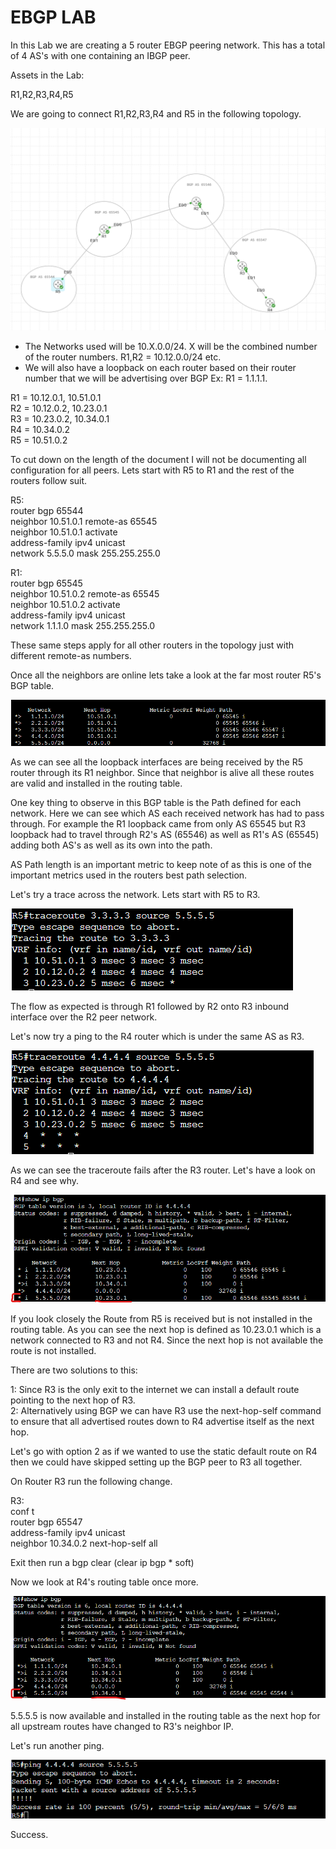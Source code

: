 # EBGP LAB

In this Lab we are creating a 5 router EBGP peering network. This has a total of 4 AS's with one containing an IBGP peer.

Assets in the Lab:

R1,R2,R3,R4,R5

We are going to connect R1,R2,R3,R4 and R5 in the following topology.

![Topology](Images/Topology.png)

- The Networks used will be 10.X.0.0/24. X will be the combined number of the router numbers. R1,R2 = 10.12.0.0/24 etc.
- We will also have a loopback on each router based on their router number that we will be advertising over BGP Ex: R1 = 1.1.1.1.

R1 = 10.12.0.1, 10.51.0.1  
R2 = 10.12.0.2, 10.23.0.1  
R3 = 10.23.0.2, 10.34.0.1  
R4 = 10.34.0.2  
R5 = 10.51.0.2  

To cut down on the length of the document I will not be documenting all configuration for all peers. Lets start with R5 to R1 and the rest of the routers follow suit.

R5:  
router bgp 65544  
neighbor 10.51.0.1 remote-as 65545  
neighbor 10.51.0.1 activate  
address-family ipv4 unicast  
network 5.5.5.0 mask 255.255.255.0  

R1:  
router bgp 65545  
neighbor 10.51.0.2 remote-as 65545  
neighbor 10.51.0.2 activate  
address-family ipv4 unicast  
network 1.1.1.0 mask 255.255.255.0  

These same steps apply for all other routers in the topology just with different remote-as numbers.

Once all the neighbors are online lets take a look at the far most router R5's BGP table.

![R5-Route-Table](Images/R5-Route-Table.png)

As we can see all the loopback interfaces are being received by the R5 router through its R1 neighbor. Since that neighbor is alive all these routes are valid and installed in the routing table.

One key thing to observe in this BGP table is the Path defined for each network. Here we can see which AS each received network has had to pass through. For example the R1 loopback came from only AS 65545 but R3 loopback had to travel through R2's AS (65546) as well as R1's AS (65545) adding both AS's as well as its own into the path.

AS Path length is an important metric to keep note of as this is one of the important metrics used in the routers best path selection.

Let's try a trace across the network. Lets start with R5 to R3.

![R5-Traceroute-R3](Images/R5-Traceroute-R3.png)

The flow as expected is through R1 followed by R2 onto R3 inbound interface over the R2 peer network.

Let's now try a ping to the R4 router which is under the same AS as R3.

![R5-Traceroute-R4-F](Images/R5-Traceroute-R4-F.png)

As we can see the traceroute fails after the R3 router. Let's have a look on R4 and see why.

![R4-Route-Table](Images/R4-Route-Table.png)

If you look closely the Route from R5 is received but is not installed in the routing table. As you can see the next hop is defined as 10.23.0.1 which is a network connected to R3 and not R4. Since the next hop is not available the route is not installed.

There are two solutions to this:  

1: Since R3 is the only exit to the internet we can install a default route pointing to the next hop of R3.  
2: Alternatively using BGP we can have R3 use the next-hop-self command to ensure that all advertised routes down to R4 advertise itself as the next hop. 

Let's go with option 2 as if we wanted to use the static default route on R4 then we could have skipped setting up the BGP peer to R3 all together.

On Router R3 run the following change.

R3:  
conf t  
router bgp 65547  
address-family ipv4 unicast  
neighbor 10.34.0.2 next-hop-self all  

Exit then run a bgp clear (clear ip bgp * soft)

Now we look at R4's routing table once more.

![R4-Route-Table-NH](Images/R4-Route-Table-NH.png)

5.5.5.5 is now available and installed in the routing table as the next hop for all upstream routes have changed to R3's neighbor IP.

Let's run another ping.

![R5-Ping-R4-S](Images/R5-Ping-R4-S.png)

Success.



